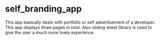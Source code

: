 # self_branding_app

This app basically deals with portfolio or self advertisement of a developer.
This app displays three pages in total.
Also sliding sheet library is used to give the user a much more lively experience.
